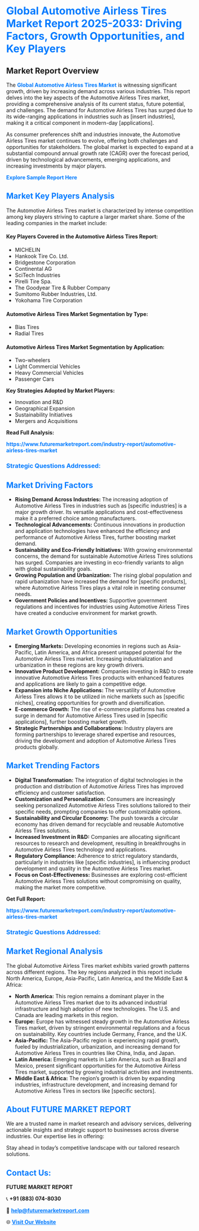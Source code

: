 <h1 style="color: #007BFF;">Global Automotive Airless Tires Market Report 2025-2033: Driving Factors, Growth Opportunities, and Key Players</h1>

<section id="overview">
<h2>Market Report Overview</h2>
<p>The <a href="https://www.futuremarketreport.com/industry-report/automotive-airless-tires-market" style="color: #007BFF; text-decoration: none;"><strong>Global Automotive Airless Tires Market</strong></a> is witnessing significant growth, driven by increasing demand across various industries. This report delves into the key aspects of the Automotive Airless Tires market, providing a comprehensive analysis of its current status, future potential, and challenges. The demand for Automotive Airless Tires has surged due to its wide-ranging applications in industries such as [insert industries], making it a critical component in modern-day [applications].</p>
<p>As consumer preferences shift and industries innovate, the Automotive Airless Tires market continues to evolve, offering both challenges and opportunities for stakeholders. The global market is expected to expand at a substantial compound annual growth rate (CAGR) over the forecast period, driven by technological advancements, emerging applications, and increasing investments by major players.</p>
</section>

<section id="overview">
<p><a href="https://www.futuremarketreport.com/request-sample/reportId=108738" style="color: #007BFF; text-decoration: none;"><strong>Explore Sample Report Here</strong></a></p>
</section>

<section id="key-players">
<h2 style="color: #007BFF;">Market Key Players Analysis</h2>
<p>The Automotive Airless Tires market is characterized by intense competition among key players striving to capture a larger market share. Some of the leading companies in the market include:</p>
<h4>Key Players Covered in the Automotive Airless Tires Report:</h4>
<ul><li>MICHELIN</li><li>Hankook Tire Co. Ltd.</li><li>Bridgestone Corporation</li><li>Continental AG</li><li>SciTech Industries</li><li>Pirelli Tire Spa.</li><li>The Goodyear Tire &amp; Rubber Company</li><li>Sumitomo Rubber Industries, Ltd.</li><li>Yokohama Tire Corporation</li></ul>
<h4>Automotive Airless Tires Market Segmentation by Type:</h4>
<ul><li>Bias Tires</li><li>Radial Tires</li></ul>

<h4>Automotive Airless Tires Market Segmentation by Application:</h4>
<ul><li>Two-wheelers</li><li>Light Commercial Vehicles</li><li>Heavy Commercial Vehicles</li><li>Passenger Cars</li></ul>
<p><strong>Key Strategies Adopted by Market Players:</strong></p>
<ul>
<li>Innovation and R&D</li>
<li>Geographical Expansion</li>
<li>Sustainability Initiatives</li>
<li>Mergers and Acquisitions</li>
</ul>
</section>

<section>
<p><strong>Read Full Analysis: </strong></p><a href="https://www.futuremarketreport.com/industry-report/automotive-airless-tires-market" style="color: #007BFF; text-decoration: none;"><strong>https://www.futuremarketreport.com/industry-report/automotive-airless-tires-market</strong></a>
<h3 style="color: #007BFF;">Strategic Questions Addressed:</h3>
</section>

<section id="driving-factors">
<h2 style="color: #007BFF;">Market Driving Factors</h2>
<ul>
<li><strong>Rising Demand Across Industries:</strong> The increasing adoption of Automotive Airless Tires in industries such as [specific industries] is a major growth driver. Its versatile applications and cost-effectiveness make it a preferred choice among manufacturers.</li>
<li><strong>Technological Advancements:</strong> Continuous innovations in production and application technologies have enhanced the efficiency and performance of Automotive Airless Tires, further boosting market demand.</li>
<li><strong>Sustainability and Eco-Friendly Initiatives:</strong> With growing environmental concerns, the demand for sustainable Automotive Airless Tires solutions has surged. Companies are investing in eco-friendly variants to align with global sustainability goals.</li>
<li><strong>Growing Population and Urbanization:</strong> The rising global population and rapid urbanization have increased the demand for [specific products], where Automotive Airless Tires plays a vital role in meeting consumer needs.</li>
<li><strong>Government Policies and Incentives:</strong> Supportive government regulations and incentives for industries using Automotive Airless Tires have created a conducive environment for market growth.</li>
</ul>
</section>

<section id="growth-opportunities">
<h2 style="color: #007BFF;">Market Growth Opportunities</h2>
<ul>
<li><strong>Emerging Markets:</strong> Developing economies in regions such as Asia-Pacific, Latin America, and Africa present untapped potential for the Automotive Airless Tires market. Increasing industrialization and urbanization in these regions are key growth drivers.</li>
<li><strong>Innovative Product Development:</strong> Companies investing in R&D to create innovative Automotive Airless Tires products with enhanced features and applications are likely to gain a competitive edge.</li>
<li><strong>Expansion into Niche Applications:</strong> The versatility of Automotive Airless Tires allows it to be utilized in niche markets such as [specific niches], creating opportunities for growth and diversification.</li>
<li><strong>E-commerce Growth:</strong> The rise of e-commerce platforms has created a surge in demand for Automotive Airless Tires used in [specific applications], further boosting market growth.</li>
<li><strong>Strategic Partnerships and Collaborations:</strong> Industry players are forming partnerships to leverage shared expertise and resources, driving the development and adoption of Automotive Airless Tires products globally.</li>
</ul>
</section>

<section id="trending-factors">
<h2 style="color: #007BFF;">Market Trending Factors</h2>
<ul>
<li><strong>Digital Transformation:</strong> The integration of digital technologies in the production and distribution of Automotive Airless Tires has improved efficiency and customer satisfaction.</li>
<li><strong>Customization and Personalization:</strong> Consumers are increasingly seeking personalized Automotive Airless Tires solutions tailored to their specific needs, prompting companies to offer customizable options.</li>
<li><strong>Sustainability and Circular Economy:</strong> The push towards a circular economy has driven demand for recyclable and reusable Automotive Airless Tires solutions.</li>
<li><strong>Increased Investment in R&D:</strong> Companies are allocating significant resources to research and development, resulting in breakthroughs in Automotive Airless Tires technology and applications.</li>
<li><strong>Regulatory Compliance:</strong> Adherence to strict regulatory standards, particularly in industries like [specific industries], is influencing product development and quality in the Automotive Airless Tires market.</li>
<li><strong>Focus on Cost-Effectiveness:</strong> Businesses are exploring cost-efficient Automotive Airless Tires solutions without compromising on quality, making the market more competitive.</li>
</ul>
</section>

<section>
<p><strong>Get Full Report: </strong></p><a href="https://www.futuremarketreport.com/industry-report/automotive-airless-tires-market" style="color: #007BFF; text-decoration: none;"><strong>https://www.futuremarketreport.com/industry-report/automotive-airless-tires-market</strong></a>
<h3 style="color: #007BFF;">Strategic Questions Addressed:</h3>
</section>


<section id="regional-analysis">
<h2 style="color: #007BFF;">Market Regional Analysis</h2>
<p>The global Automotive Airless Tires market exhibits varied growth patterns across different regions. The key regions analyzed in this report include North America, Europe, Asia-Pacific, Latin America, and the Middle East & Africa:</p>
<ul>
<li><strong>North America:</strong> This region remains a dominant player in the Automotive Airless Tires market due to its advanced industrial infrastructure and high adoption of new technologies. The U.S. and Canada are leading markets in this region.</li>
<li><strong>Europe:</strong> Europe has witnessed steady growth in the Automotive Airless Tires market, driven by stringent environmental regulations and a focus on sustainability. Key countries include Germany, France, and the U.K.</li>
<li><strong>Asia-Pacific:</strong> The Asia-Pacific region is experiencing rapid growth, fueled by industrialization, urbanization, and increasing demand for Automotive Airless Tires in countries like China, India, and Japan.</li>
<li><strong>Latin America:</strong> Emerging markets in Latin America, such as Brazil and Mexico, present significant opportunities for the Automotive Airless Tires market, supported by growing industrial activities and investments.</li>
<li><strong>Middle East & Africa:</strong> The region’s growth is driven by expanding industries, infrastructure development, and increasing demand for Automotive Airless Tires in sectors like [specific sectors].</li>
</ul>
</section>

<footer>
<h2 style="color: #007BFF;">About FUTURE MARKET REPORT</h2>
<p>We are a trusted name in market research and advisory services, delivering actionable insights and strategic support to businesses across diverse industries. Our expertise lies in offering:</p>

<p>Stay ahead in today’s competitive landscape with our tailored research solutions.</p>

<h2 style="color: #007BFF;">Contact Us:</h2>
<p><strong>FUTURE MARKET REPORT</strong></p>
<p>📞 <strong>+91 (883) 074-8030</strong></p>
<p>📧 <strong><a href="mailto:help@futuremarketreport.com" style="color: #007BFF;">help@futuremarketreport.com</a></strong></p>
<p>🌐 <strong><a href="https://www.futuremarketreport.com/" style="color: #007BFF;">Visit Our Website</a></strong></p>
</footer>